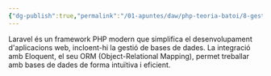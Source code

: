 ```yaml
---
{"dg-publish":true,"permalink":"/01-apuntes/daw/php-teoria-batoi/8-gestio-de-dades-amb-laravel/1-introduccio/"}
---
```


Laravel és un framework PHP modern que simplifica el desenvolupament d'aplicacions web, incloent-hi la gestió de bases de dades. La integració amb Eloquent, el seu ORM (Object-Relational Mapping), permet treballar amb bases de dades de forma intuïtiva i eficient.
 